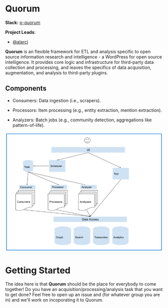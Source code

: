 # Quorum

**Slack:** [p-quorum](https://datafordemocracy.slack.com/messages/p-quorum)

**Project Leads**: 
* [@alarcj](https://datafordemocracy.slack.com/messages/@alarcj/)


**Quorum** is an flexible framework for ETL and analysis specific to open source
information research and intelligence - a WordPress for open source intelligence. 
It provides core logic and infrastructure for third-party data collection and processing, 
and leaves the specifics of data acquisition, augmentation, and analysis to third-party
plugins. 

## Components
* Consumers: Data ingestion (i.e., scrapers).

* Processors: Item processing (e.g., entity extraction, mention extraction).

* Analyzers: Batch jobs (e.g., community detection, aggregations like pattern-of-life).

![Quorum](/docs/img/quorum.png)


# Getting Started
The idea here is that **Quorum** should be the place for everybody to come
together!
Do you have an acquisition/processing/analysis task that you want to get done?
Feel free to open up an issue and (for whatever group you are in) and we'll 
work on incoporating it to Quorum.


 



